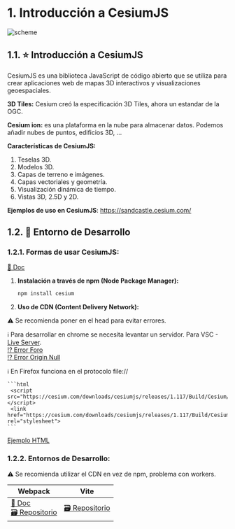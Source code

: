 # 1. Introducción a CesiumJS  
![scheme](./scheme.png)

## 1.1. ⭐ Introducción a CesiumJS

CesiumJS es una biblioteca JavaScript de código abierto que se utiliza para crear aplicaciones web de mapas 3D interactivos y visualizaciones geoespaciales.

 **3D Tiles:** Cesium creó la especificación 3D Tiles, ahora un estandar de la OGC.

**Cesium ion:** es una plataforma en la nube para almacenar datos. Podemos añadir nubes de puntos, edificios 3D, …

**Características de CesiumJS:**

1. Teselas 3D. 
2. Modelos 3D.
3. Capas de terreno e imágenes.
4. Capas vectoriales y geometría.
5. Visualización dinámica de tiempo.
6. Vistas 3D, 2.5D y 2D.

**Ejemplos de uso en CesiumJS**: https://sandcastle.cesium.com/

## 1.2. 👷 Entorno de Desarrollo

### 1.2.1. Formas de usar CesiumJS:  

[📘 Doc](https://cesium.com/learn/cesiumjs-learn/cesiumjs-quickstart/)

1. **Instalación a través de npm (Node Package Manager):**
    
    ```bash
    npm install cesium
    ```
    
2. **Uso de CDN (Content Delivery Network):**

⚠️ Se recomienda poner en el head para evitar errores.  
  
ℹ️ Para desarrollar en chrome se necesita levantar un servidor. Para VSC - [Live Server](https://marketplace.visualstudio.com/items?itemName=ritwickdey.LiveServer).  
[⁉️ Error Foro](https://community.cesium.com/t/cesium-js-error-from-chrome/14550)  
[⁉️ Error Origin Null](https://stackoverflow.com/questions/8456538/origin-null-is-not-allowed-by-access-control-allow-origin)  

ℹ️ En Firefox funciona en el protocolo file://

    ```html
     <script src="https://cesium.com/downloads/cesiumjs/releases/1.117/Build/Cesium/Cesium.js"></script>
     <link href="https://cesium.com/downloads/cesiumjs/releases/1.117/Build/Cesium/Widgets/widgets.css" rel="stylesheet">
    ```
[Ejemplo HTML](https://github.com/AlvaroCodes/cesiumJS_notebook/blob/main/01_Introducci%C3%B3n_a_CesiumJS/examples/01-cdn-example.html)

### 1.2.2. Entornos de Desarrollo:
⚠️ Se recomienda utilizar el CDN en vez de npm, problema con workers.

| Webpack      | Vite        |
|--------------|-------------|
| [📘 Doc](https://cesium.com/learn/cesiumjs-learn/cesiumjs-webpack/) <br/> [🗃️ Repositorio](https://github.com/CesiumGS/cesium-webpack-example/tree/main) | [🗃️ Repositorio](https://github.com/dayjournal/cesium-starter)  |



